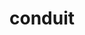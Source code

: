---
title: "conduit"
layout: cache
categories: [package, develop-2024-02-25]
meta: {"versions": ["0.9.1"], "compilers": ["cce@=15.0.1", "gcc@=10.3.0", "gcc@=11.1.0", "gcc@=11.4.0", "gcc@=7.3.1", "gcc@=7.5.0", "gcc@=9.4.0", "oneapi@=2024.0.0"], "oss": ["amzn2", "rhel8", "sle_hpc15", "ubuntu18.04", "ubuntu20.04", "ubuntu22.04"], "platforms": ["linux"], "targets": ["aarch64", "neoverse_n1", "neoverse_v1", "neoverse_v2", "ppc64le", "x86_64_v3", "x86_64_v4", "zen4"], "stacks": ["data-vis-sdk", "e4s", "e4s-cray-rhel", "e4s-cray-sles", "e4s-neoverse-v2", "e4s-neoverse_v1", "e4s-oneapi", "e4s-power", "radiuss", "radiuss-aws", "radiuss-aws-aarch64", "root"], "num_specs": 22, "num_specs_by_stack": {"radiuss-aws-aarch64": 2, "root": 22, "radiuss-aws": 1, "e4s-cray-rhel": 1, "radiuss": 2, "e4s-cray-sles": 1, "e4s-neoverse_v1": 3, "e4s-power": 2, "data-vis-sdk": 2, "e4s": 3, "e4s-neoverse-v2": 3, "e4s-oneapi": 2}}
spec_details: [{"hash": "7u3nlwwjjnf7745nedgibjukne76xoie", "compiler": "gcc@=7.3.1", "versions": ["0.9.1"], "os": "amzn2", "platform": "linux", "target": "aarch64", "variants": ["~adios", "+blt_find_mpi", "build_system=cmake", "build_type=Release", "~caliper", "~doc", "~doxygen", "+examples", "+fortran", "generator=make", "+hdf5", "+hdf5_compat", "~ipo", "+mpi", "+parmetis", "~python", "+shared", "~silo", "+test", "+utilities", "~zfp"], "stacks": ["radiuss-aws-aarch64", "root"], "size": "-", "tarball": "https://binaries.spack.io/releases/develop-2024-02-25/build_cache/linux-amzn2-aarch64/gcc-7.3.1/conduit-0.9.1/linux-amzn2-aarch64-gcc-7.3.1-conduit-0.9.1-7u3nlwwjjnf7745nedgibjukne76xoie.spack"}, {"hash": "3v53phg4in5win3uhx6mlxo5llwtjul3", "compiler": "gcc@=7.3.1", "versions": ["0.9.1"], "os": "amzn2", "platform": "linux", "target": "neoverse_n1", "variants": ["~adios", "+blt_find_mpi", "build_system=cmake", "build_type=Release", "~caliper", "~doc", "~doxygen", "+examples", "+fortran", "generator=make", "+hdf5", "+hdf5_compat", "~ipo", "+mpi", "+parmetis", "~python", "+shared", "~silo", "+test", "+utilities", "~zfp"], "stacks": ["radiuss-aws-aarch64", "root"], "size": "-", "tarball": "https://binaries.spack.io/releases/develop-2024-02-25/build_cache/linux-amzn2-neoverse_n1/gcc-7.3.1/conduit-0.9.1/linux-amzn2-neoverse_n1-gcc-7.3.1-conduit-0.9.1-3v53phg4in5win3uhx6mlxo5llwtjul3.spack"}, {"hash": "f54neorbpbehl65n452gckyglpay36to", "compiler": "gcc@=7.3.1", "versions": ["0.9.1"], "os": "amzn2", "platform": "linux", "target": "x86_64_v3", "variants": ["~adios", "+blt_find_mpi", "build_system=cmake", "build_type=Release", "~caliper", "~doc", "~doxygen", "+examples", "+fortran", "generator=make", "+hdf5", "+hdf5_compat", "~ipo", "+mpi", "+parmetis", "~python", "+shared", "~silo", "+test", "+utilities", "~zfp"], "stacks": ["radiuss-aws", "root"], "size": "-", "tarball": "https://binaries.spack.io/releases/develop-2024-02-25/build_cache/linux-amzn2-x86_64_v3/gcc-7.3.1/conduit-0.9.1/linux-amzn2-x86_64_v3-gcc-7.3.1-conduit-0.9.1-f54neorbpbehl65n452gckyglpay36to.spack"}, {"hash": "k7fo7f2dz42baann5t6ijrchtu4md5tb", "compiler": "cce@=15.0.1", "versions": ["0.9.1"], "os": "rhel8", "platform": "linux", "target": "zen4", "variants": ["~adios", "+blt_find_mpi", "build_system=cmake", "build_type=Release", "~caliper", "~doc", "~doxygen", "+examples", "+fortran", "generator=make", "+hdf5", "+hdf5_compat", "~ipo", "+mpi", "+parmetis", "~python", "+shared", "~silo", "+test", "+utilities", "~zfp"], "stacks": ["e4s-cray-rhel", "root"], "size": "-", "tarball": "https://binaries.spack.io/releases/develop-2024-02-25/build_cache/linux-rhel8-zen4/cce-15.0.1/conduit-0.9.1/linux-rhel8-zen4-cce-15.0.1-conduit-0.9.1-k7fo7f2dz42baann5t6ijrchtu4md5tb.spack"}, {"hash": "hmeyqoa6aobnv5linutjxa5t6xtu7frb", "compiler": "gcc@=7.5.0", "versions": ["0.9.1"], "os": "ubuntu18.04", "platform": "linux", "target": "x86_64_v3", "variants": ["~adios", "+blt_find_mpi", "build_system=cmake", "build_type=Release", "~caliper", "~doc", "~doxygen", "+examples", "+fortran", "generator=make", "+hdf5", "+hdf5_compat", "~ipo", "+mpi", "+parmetis", "~python", "+shared", "~silo", "+test", "+utilities", "~zfp"], "stacks": ["radiuss", "root"], "size": "-", "tarball": "https://binaries.spack.io/releases/develop-2024-02-25/build_cache/linux-ubuntu18.04-x86_64_v3/gcc-7.5.0/conduit-0.9.1/linux-ubuntu18.04-x86_64_v3-gcc-7.5.0-conduit-0.9.1-hmeyqoa6aobnv5linutjxa5t6xtu7frb.spack"}, {"hash": "ilpbwg54qufanb7oeclgpfoep7vzfmhp", "compiler": "gcc@=10.3.0", "versions": ["0.9.1"], "os": "sle_hpc15", "platform": "linux", "target": "x86_64_v4", "variants": ["~adios", "+blt_find_mpi", "build_system=cmake", "build_type=Release", "~caliper", "~doc", "~doxygen", "+examples", "+fortran", "generator=make", "+hdf5", "+hdf5_compat", "~ipo", "+mpi", "+parmetis", "~python", "+shared", "~silo", "+test", "+utilities", "~zfp"], "stacks": ["e4s-cray-sles", "root"], "size": "-", "tarball": "https://binaries.spack.io/releases/develop-2024-02-25/build_cache/linux-sle_hpc15-x86_64_v4/gcc-10.3.0/conduit-0.9.1/linux-sle_hpc15-x86_64_v4-gcc-10.3.0-conduit-0.9.1-ilpbwg54qufanb7oeclgpfoep7vzfmhp.spack"}, {"hash": "voy3syvy4kv5rycyqwek6gu7yzfh3ium", "compiler": "gcc@=7.5.0", "versions": ["0.9.1"], "os": "ubuntu18.04", "platform": "linux", "target": "x86_64_v3", "variants": ["~adios", "+blt_find_mpi", "build_system=cmake", "build_type=Release", "~caliper", "~doc", "~doxygen", "+examples", "+fortran", "generator=make", "+hdf5", "+hdf5_compat", "~ipo", "+mpi", "+parmetis", "~python", "+shared", "~silo", "+test", "+utilities", "~zfp"], "stacks": ["radiuss", "root"], "size": "-", "tarball": "https://binaries.spack.io/releases/develop-2024-02-25/build_cache/linux-ubuntu18.04-x86_64_v3/gcc-7.5.0/conduit-0.9.1/linux-ubuntu18.04-x86_64_v3-gcc-7.5.0-conduit-0.9.1-voy3syvy4kv5rycyqwek6gu7yzfh3ium.spack"}, {"hash": "lx6j6a3mdsxoa6kfxaqsyzkszdmqn2l2", "compiler": "gcc@=11.4.0", "versions": ["0.9.1"], "os": "ubuntu20.04", "platform": "linux", "target": "neoverse_v1", "variants": ["~adios", "+blt_find_mpi", "build_system=cmake", "build_type=Release", "~caliper", "~doc", "~doxygen", "+examples", "+fortran", "generator=make", "+hdf5", "~hdf5_compat", "~ipo", "+mpi", "+parmetis", "+python", "+shared", "~silo", "+test", "+utilities", "~zfp"], "stacks": ["e4s-neoverse_v1", "root"], "size": "-", "tarball": "https://binaries.spack.io/releases/develop-2024-02-25/build_cache/linux-ubuntu20.04-neoverse_v1/gcc-11.4.0/conduit-0.9.1/linux-ubuntu20.04-neoverse_v1-gcc-11.4.0-conduit-0.9.1-lx6j6a3mdsxoa6kfxaqsyzkszdmqn2l2.spack"}, {"hash": "qk6cniyd3p6cghiaxeibkptcanuljgo7", "compiler": "gcc@=11.4.0", "versions": ["0.9.1"], "os": "ubuntu20.04", "platform": "linux", "target": "neoverse_v1", "variants": ["~adios", "+blt_find_mpi", "build_system=cmake", "build_type=Release", "~caliper", "~doc", "~doxygen", "+examples", "+fortran", "generator=make", "+hdf5", "+hdf5_compat", "~ipo", "+mpi", "+parmetis", "~python", "+shared", "~silo", "+test", "+utilities", "~zfp"], "stacks": ["e4s-neoverse_v1", "root"], "size": "-", "tarball": "https://binaries.spack.io/releases/develop-2024-02-25/build_cache/linux-ubuntu20.04-neoverse_v1/gcc-11.4.0/conduit-0.9.1/linux-ubuntu20.04-neoverse_v1-gcc-11.4.0-conduit-0.9.1-qk6cniyd3p6cghiaxeibkptcanuljgo7.spack"}, {"hash": "x3i6hdgtorlfwbifjlx7yxg5huq7e3be", "compiler": "gcc@=11.4.0", "versions": ["0.9.1"], "os": "ubuntu20.04", "platform": "linux", "target": "neoverse_v1", "variants": ["~adios", "+blt_find_mpi", "build_system=cmake", "build_type=Release", "~caliper", "~doc", "~doxygen", "+examples", "+fortran", "generator=make", "+hdf5", "+hdf5_compat", "~ipo", "+mpi", "+parmetis", "~python", "+shared", "~silo", "+test", "+utilities", "~zfp"], "stacks": ["e4s-neoverse_v1", "root"], "size": "-", "tarball": "https://binaries.spack.io/releases/develop-2024-02-25/build_cache/linux-ubuntu20.04-neoverse_v1/gcc-11.4.0/conduit-0.9.1/linux-ubuntu20.04-neoverse_v1-gcc-11.4.0-conduit-0.9.1-x3i6hdgtorlfwbifjlx7yxg5huq7e3be.spack"}, {"hash": "ni7hipt555cwocumkpzuvrnrkato3g7u", "compiler": "gcc@=9.4.0", "versions": ["0.9.1"], "os": "ubuntu20.04", "platform": "linux", "target": "ppc64le", "variants": ["~adios", "+blt_find_mpi", "build_system=cmake", "build_type=Release", "~caliper", "~doc", "~doxygen", "+examples", "+fortran", "generator=make", "+hdf5", "+hdf5_compat", "~ipo", "+mpi", "+parmetis", "~python", "+shared", "~silo", "+test", "+utilities", "~zfp"], "stacks": ["root", "e4s-power"], "size": "-", "tarball": "https://binaries.spack.io/releases/develop-2024-02-25/build_cache/linux-ubuntu20.04-ppc64le/gcc-9.4.0/conduit-0.9.1/linux-ubuntu20.04-ppc64le-gcc-9.4.0-conduit-0.9.1-ni7hipt555cwocumkpzuvrnrkato3g7u.spack"}, {"hash": "qwodj5uso3nzcdhffwrdkxo745qc3n6u", "compiler": "gcc@=9.4.0", "versions": ["0.9.1"], "os": "ubuntu20.04", "platform": "linux", "target": "ppc64le", "variants": ["~adios", "+blt_find_mpi", "build_system=cmake", "build_type=Release", "~caliper", "~doc", "~doxygen", "+examples", "+fortran", "generator=make", "+hdf5", "+hdf5_compat", "~ipo", "+mpi", "+parmetis", "~python", "+shared", "~silo", "+test", "+utilities", "~zfp"], "stacks": ["root", "e4s-power"], "size": "-", "tarball": "https://binaries.spack.io/releases/develop-2024-02-25/build_cache/linux-ubuntu20.04-ppc64le/gcc-9.4.0/conduit-0.9.1/linux-ubuntu20.04-ppc64le-gcc-9.4.0-conduit-0.9.1-qwodj5uso3nzcdhffwrdkxo745qc3n6u.spack"}, {"hash": "ysoufn63b4v4ij2my63bskyic7m5gwgw", "compiler": "gcc@=11.1.0", "versions": ["0.9.1"], "os": "ubuntu20.04", "platform": "linux", "target": "x86_64_v3", "variants": ["~adios", "+blt_find_mpi", "build_system=cmake", "build_type=Release", "~caliper", "~doc", "~doxygen", "+examples", "+fortran", "generator=make", "+hdf5", "~hdf5_compat", "~ipo", "+mpi", "+parmetis", "+python", "+shared", "~silo", "+test", "+utilities", "~zfp"], "stacks": ["root", "data-vis-sdk"], "size": "-", "tarball": "https://binaries.spack.io/releases/develop-2024-02-25/build_cache/linux-ubuntu20.04-x86_64_v3/gcc-11.1.0/conduit-0.9.1/linux-ubuntu20.04-x86_64_v3-gcc-11.1.0-conduit-0.9.1-ysoufn63b4v4ij2my63bskyic7m5gwgw.spack"}, {"hash": "miki7zn5etybhsbh7klnnxtqci53mvcf", "compiler": "gcc@=11.1.0", "versions": ["0.9.1"], "os": "ubuntu20.04", "platform": "linux", "target": "x86_64_v3", "variants": ["~adios", "+blt_find_mpi", "build_system=cmake", "build_type=Release", "~caliper", "~doc", "~doxygen", "+examples", "+fortran", "generator=make", "+hdf5", "~hdf5_compat", "~ipo", "+mpi", "+parmetis", "+python", "+shared", "~silo", "+test", "+utilities", "~zfp"], "stacks": ["root", "data-vis-sdk"], "size": "-", "tarball": "https://binaries.spack.io/releases/develop-2024-02-25/build_cache/linux-ubuntu20.04-x86_64_v3/gcc-11.1.0/conduit-0.9.1/linux-ubuntu20.04-x86_64_v3-gcc-11.1.0-conduit-0.9.1-miki7zn5etybhsbh7klnnxtqci53mvcf.spack"}, {"hash": "ebavabgsni5pe62e5zwf43ggzzt45tnq", "compiler": "gcc@=11.4.0", "versions": ["0.9.1"], "os": "ubuntu20.04", "platform": "linux", "target": "x86_64_v3", "variants": ["~adios", "+blt_find_mpi", "build_system=cmake", "build_type=Release", "~caliper", "~doc", "~doxygen", "+examples", "+fortran", "generator=make", "+hdf5", "+hdf5_compat", "~ipo", "+mpi", "+parmetis", "~python", "+shared", "~silo", "+test", "+utilities", "~zfp"], "stacks": ["root", "e4s"], "size": "-", "tarball": "https://binaries.spack.io/releases/develop-2024-02-25/build_cache/linux-ubuntu20.04-x86_64_v3/gcc-11.4.0/conduit-0.9.1/linux-ubuntu20.04-x86_64_v3-gcc-11.4.0-conduit-0.9.1-ebavabgsni5pe62e5zwf43ggzzt45tnq.spack"}, {"hash": "pzbj4ojh2jimwyixvwvompg36qqexsso", "compiler": "gcc@=11.4.0", "versions": ["0.9.1"], "os": "ubuntu20.04", "platform": "linux", "target": "x86_64_v3", "variants": ["~adios", "+blt_find_mpi", "build_system=cmake", "build_type=Release", "~caliper", "~doc", "~doxygen", "+examples", "+fortran", "generator=make", "+hdf5", "~hdf5_compat", "~ipo", "+mpi", "+parmetis", "+python", "+shared", "~silo", "+test", "+utilities", "~zfp"], "stacks": ["root", "e4s"], "size": "-", "tarball": "https://binaries.spack.io/releases/develop-2024-02-25/build_cache/linux-ubuntu20.04-x86_64_v3/gcc-11.4.0/conduit-0.9.1/linux-ubuntu20.04-x86_64_v3-gcc-11.4.0-conduit-0.9.1-pzbj4ojh2jimwyixvwvompg36qqexsso.spack"}, {"hash": "clawfv6rlruowfrd62ilfapwovgmmjhw", "compiler": "gcc@=11.4.0", "versions": ["0.9.1"], "os": "ubuntu20.04", "platform": "linux", "target": "x86_64_v3", "variants": ["~adios", "+blt_find_mpi", "build_system=cmake", "build_type=Release", "~caliper", "~doc", "~doxygen", "+examples", "+fortran", "generator=make", "+hdf5", "+hdf5_compat", "~ipo", "+mpi", "+parmetis", "~python", "+shared", "~silo", "+test", "+utilities", "~zfp"], "stacks": ["root", "e4s"], "size": "-", "tarball": "https://binaries.spack.io/releases/develop-2024-02-25/build_cache/linux-ubuntu20.04-x86_64_v3/gcc-11.4.0/conduit-0.9.1/linux-ubuntu20.04-x86_64_v3-gcc-11.4.0-conduit-0.9.1-clawfv6rlruowfrd62ilfapwovgmmjhw.spack"}, {"hash": "ufbkvgwfzqn4rlflbi47u2ur6abi4npi", "compiler": "gcc@=11.4.0", "versions": ["0.9.1"], "os": "ubuntu22.04", "platform": "linux", "target": "neoverse_v2", "variants": ["~adios", "+blt_find_mpi", "build_system=cmake", "build_type=Release", "~caliper", "~doc", "~doxygen", "+examples", "+fortran", "generator=make", "+hdf5", "+hdf5_compat", "~ipo", "+mpi", "+parmetis", "~python", "+shared", "~silo", "+test", "+utilities", "~zfp"], "stacks": ["e4s-neoverse-v2", "root"], "size": "-", "tarball": "https://binaries.spack.io/releases/develop-2024-02-25/build_cache/linux-ubuntu22.04-neoverse_v2/gcc-11.4.0/conduit-0.9.1/linux-ubuntu22.04-neoverse_v2-gcc-11.4.0-conduit-0.9.1-ufbkvgwfzqn4rlflbi47u2ur6abi4npi.spack"}, {"hash": "3mq57owf3yuzasgnkwd3gp3lpurxhvjh", "compiler": "gcc@=11.4.0", "versions": ["0.9.1"], "os": "ubuntu22.04", "platform": "linux", "target": "neoverse_v2", "variants": ["~adios", "+blt_find_mpi", "build_system=cmake", "build_type=Release", "~caliper", "~doc", "~doxygen", "+examples", "+fortran", "generator=make", "+hdf5", "~hdf5_compat", "~ipo", "+mpi", "+parmetis", "+python", "+shared", "~silo", "+test", "+utilities", "~zfp"], "stacks": ["e4s-neoverse-v2", "root"], "size": "-", "tarball": "https://binaries.spack.io/releases/develop-2024-02-25/build_cache/linux-ubuntu22.04-neoverse_v2/gcc-11.4.0/conduit-0.9.1/linux-ubuntu22.04-neoverse_v2-gcc-11.4.0-conduit-0.9.1-3mq57owf3yuzasgnkwd3gp3lpurxhvjh.spack"}, {"hash": "dpdt723gqcyanbvzbl7kaezoeopvr7w5", "compiler": "gcc@=11.4.0", "versions": ["0.9.1"], "os": "ubuntu22.04", "platform": "linux", "target": "neoverse_v2", "variants": ["~adios", "+blt_find_mpi", "build_system=cmake", "build_type=Release", "~caliper", "~doc", "~doxygen", "+examples", "+fortran", "generator=make", "+hdf5", "+hdf5_compat", "~ipo", "+mpi", "+parmetis", "~python", "+shared", "~silo", "+test", "+utilities", "~zfp"], "stacks": ["e4s-neoverse-v2", "root"], "size": "-", "tarball": "https://binaries.spack.io/releases/develop-2024-02-25/build_cache/linux-ubuntu22.04-neoverse_v2/gcc-11.4.0/conduit-0.9.1/linux-ubuntu22.04-neoverse_v2-gcc-11.4.0-conduit-0.9.1-dpdt723gqcyanbvzbl7kaezoeopvr7w5.spack"}, {"hash": "aqwoewxiszgmwkxtlna4xl5gvlqal4iv", "compiler": "oneapi@=2024.0.0", "versions": ["0.9.1"], "os": "ubuntu22.04", "platform": "linux", "target": "x86_64_v3", "variants": ["~adios", "+blt_find_mpi", "build_system=cmake", "build_type=Release", "~caliper", "~doc", "~doxygen", "+examples", "+fortran", "generator=make", "~hdf5", "~ipo", "+mpi", "+parmetis", "~python", "+shared", "~silo", "+test", "+utilities", "~zfp"], "stacks": ["root", "e4s-oneapi"], "size": "-", "tarball": "https://binaries.spack.io/releases/develop-2024-02-25/build_cache/linux-ubuntu22.04-x86_64_v3/oneapi-2024.0.0/conduit-0.9.1/linux-ubuntu22.04-x86_64_v3-oneapi-2024.0.0-conduit-0.9.1-aqwoewxiszgmwkxtlna4xl5gvlqal4iv.spack"}, {"hash": "kzv74x6kebzh7zfbe4533rxlmb4s6qie", "compiler": "oneapi@=2024.0.0", "versions": ["0.9.1"], "os": "ubuntu22.04", "platform": "linux", "target": "x86_64_v3", "variants": ["~adios", "+blt_find_mpi", "build_system=cmake", "build_type=Release", "~caliper", "~doc", "~doxygen", "+examples", "+fortran", "generator=make", "+hdf5", "+hdf5_compat", "~ipo", "+mpi", "+parmetis", "~python", "+shared", "~silo", "+test", "+utilities", "~zfp"], "stacks": ["root", "e4s-oneapi"], "size": "-", "tarball": "https://binaries.spack.io/releases/develop-2024-02-25/build_cache/linux-ubuntu22.04-x86_64_v3/oneapi-2024.0.0/conduit-0.9.1/linux-ubuntu22.04-x86_64_v3-oneapi-2024.0.0-conduit-0.9.1-kzv74x6kebzh7zfbe4533rxlmb4s6qie.spack"}]
---